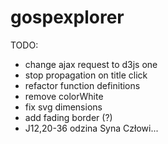 gospexplorer
============

TODO:
- change ajax request to d3js one
- stop propagation on title click
- refactor function definitions
- remove colorWhite
- fix svg dimensions
- add fading border (?)
- J12,20-36 odzina Syna Człowi...

